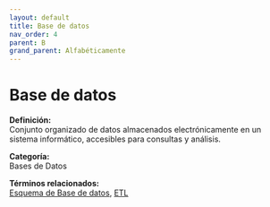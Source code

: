 ```yaml
---
layout: default
title: Base de datos
nav_order: 4
parent: B
grand_parent: Alfabéticamente
---
```


# Base de datos

**Definición:**  
Conjunto organizado de datos almacenados electrónicamente en un sistema informático, accesibles para consultas y análisis.

**Categoría:**  
Bases de Datos  

  


**Términos relacionados:**  
[Esquema de Base de datos](https://maleniski.github.io/diccionario-angl-tec-mx/docs/alfabeticamente/E/esquema-de-base-de-datos.html), [ETL](https://maleniski.github.io/diccionario-angl-tec-mx/docs/alfabeticamente/E/etl.html)
